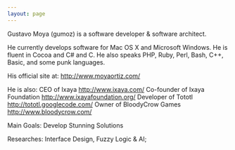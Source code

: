 ```yaml
---
layout: page
---
```


Gustavo Moya (gumoz) is a software developer & software architect.

He currently develops software for Mac OS X and Microsoft Windows.
He is fluent in Cocoa and C# and C.
He also speaks PHP, Ruby, Perl, Bash, C++, Basic, and some punk languages.

His official site at: http://www.moyaortiz.com/

He is also:
CEO of Ixaya http://www.ixaya.com/
Co-founder of Ixaya Foundation http://www.ixayafoundation.org/
Developer of Tototl http://tototl.googlecode.com/
Owner of BloodyCrow Games http://www.bloodycrow.com/

Main Goals:
Develop Stunning Solutions

Researches:
Interface Design, Fuzzy Logic & AI;
